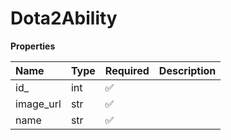 # Dota2Ability

**Properties**

| Name      | Type | Required | Description |
| :-------- | :--- | :------- | :---------- |
| id\_      | int  | ✅       |             |
| image_url | str  | ✅       |             |
| name      | str  | ✅       |             |

<!-- This file was generated by liblab | https://liblab.com/ -->
